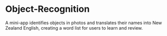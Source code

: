# Object-Recognition
A mini-app identifies objects in photos and translates their names into New Zealand English, creating a word list for users to learn and review.
